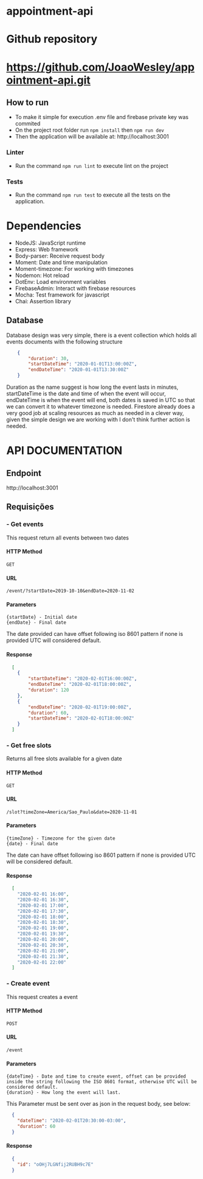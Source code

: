 # appointment-api
 
# Github repository
# https://github.com/JoaoWesley/appointment-api.git

## How to run
 - To make it simple for execution .env file and firebase private key was commited
 - On the project root folder run `npm install` then `npm run dev`
 - Then the application will be available at: http://localhost:3001

### Linter
 - Run the command `npm run lint` to execute lint on the project

### Tests
  - Run the command `npm run test` to execute all the tests on the application.

# Dependencies
- NodeJS: JavaScript runtime
- Express: Web framework
- Body-parser: Receive request body 
- Moment: Date and time manipulation
- Moment-timezone: For working with timezones
- Nodemon: Hot reload
- DotEnv: Load environment variables
- FirebaseAdmin: Interact with firebase resources 
- Mocha: Test framework for javascript
- Chai: Assertion library


## Database

Database design was very simple, there is a event collection which holds all events documents with the following structure
````json  
    {
        "duration": 30,
        "startDateTime": "2020-01-01T13:00:00Z",
        "endDateTime": "2020-01-01T13:30:00Z"
    }    
````

Duration as the name suggest is how long the event lasts in minutes, startDateTime is the date and time of when the event will occur, endDateTime is when the event will end, both dates is saved in 
UTC so that we can convert it to whatever timezone is needed. Firestore already does a very good job at scaling resources as much as needed in a clever way, given the simple design we are working with I don't think further action is needed.

# API DOCUMENTATION

## Endpoint

  http://localhost:3001

## Requisições

### - Get events

This request return all events between two dates  

#### HTTP Method

    GET

#### URL

    /event/?startDate=2019-10-10&endDate=2020-11-02

#### Parameters

    {startDate} - Initial date
    {endDate} - Final date

The date provided can have offset following iso 8601 pattern if none is provided UTC will considered default.

#### Response

````json
  [
    {
        "startDateTime": "2020-02-01T16:00:00Z",
        "endDateTime": "2020-02-01T18:00:00Z",
        "duration": 120
    },
    {
        "endDateTime": "2020-02-01T19:00:00Z",
        "duration": 60,
        "startDateTime": "2020-02-01T18:00:00Z"
    }
  ]
````

### - Get free slots

Returns all free slots available for a given date

#### HTTP Method

    GET

#### URL

    /slot?timeZone=America/Sao_Paulo&date=2020-11-01

#### Parameters

    {timeZone} - Timezone for the given date
    {date} - Final date

The date can have offset following iso 8601 pattern if none is provided UTC will be considered default.

#### Response

````json
  [
    "2020-02-01 16:00",
    "2020-02-01 16:30",
    "2020-02-01 17:00",
    "2020-02-01 17:30",
    "2020-02-01 18:00",
    "2020-02-01 18:30",
    "2020-02-01 19:00",
    "2020-02-01 19:30",
    "2020-02-01 20:00",
    "2020-02-01 20:30",
    "2020-02-01 21:00",
    "2020-02-01 21:30",
    "2020-02-01 22:00"
  ]
````

### - Create event

This request creates a event 

#### HTTP Method
    POST

#### URL

    /event

#### Parameters

    {dateTime} - Date and time to create event, offset can be provided inside the string following the ISO 8601 format, otherwise UTC will be considered default.
    {duration} - How long the event will last.

This Parameter must be sent over as json in the request body, see below:

````json
  {
    "dateTime": "2020-02-01T20:30:00-03:00",
    "duration": 60
  }
````

#### Response

````json
  {
    "id": "oOHj7LGNfij2RUBH9c7E"
  }
````
